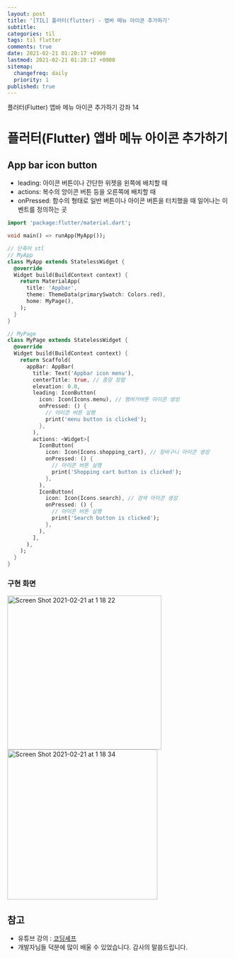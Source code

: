 ```yaml
---
layout: post
title: '[TIL] 플러터(flutter) - 앱바 메뉴 아이콘 추가하기'
subtitle: 
categories: til
tags: til flutter
comments: true
date: 2021-02-21 01:20:17 +0900
lastmod: 2021-02-21 01:20:17 +0900
sitemap:
  changefreq: daily
  priority: 1
published: true
---
```


플러터(Flutter) 앱바 메뉴 아이콘 추가하기 강좌 14<br />

# 플러터(Flutter) 앱바 메뉴 아이콘 추가하기

## App bar icon button

- leading: 아이콘 버튼이나 간단한 위젯을 왼쪽에 배치할 때
- actions: 복수의 앙이콘 버튼 등을 오른쪽에 배치할 때
- onPressed: 함수의 형태로 일반 버튼이나 아이콘 버튼을 터치했을 때 일어나는 이벤트를 정의하는 곳

```dart
import 'package:flutter/material.dart';

void main() => runApp(MyApp());

// 단축어 stl
// MyApp
class MyApp extends StatelessWidget {
  @override
  Widget build(BuildContext context) {
    return MaterialApp(
      title: 'Appbar',
      theme: ThemeData(primarySwatch: Colors.red),
      home: MyPage(),
    );
  }
}

// MyPage
class MyPage extends StatelessWidget {
  @override
  Widget build(BuildContext context) {
    return Scaffold(
      appBar: AppBar(
        title: Text('Appbar icon menu'),
        centerTitle: true, // 중앙 정렬
        elevation: 0.0,
        leading: IconButton(
          icon: Icon(Icons.menu), // 햄버거버튼 아이콘 생성
          onPressed: () {
            // 아이콘 버튼 실행
            print('menu button is clicked');
          },
        ),
        actions: <Widget>[
          IconButton(
            icon: Icon(Icons.shopping_cart), // 장바구니 아이콘 생성
            onPressed: () {
              // 아이콘 버튼 실행
              print('Shopping cart button is clicked');
            },
          ),
          IconButton(
            icon: Icon(Icons.search), // 검색 아이콘 생성
            onPressed: () {
              // 아이콘 버튼 실행
              print('Search button is clicked');
            },
          ),
        ],
      ),
    );
  }
}
```

### 구현 화면
<img width="348" alt="Screen Shot 2021-02-21 at 1 18 22" src="https://user-images.githubusercontent.com/59175609/108602038-3b06bd80-73e3-11eb-9943-986be51cbec7.png">
<img width="339" alt="Screen Shot 2021-02-21 at 1 18 34" src="https://user-images.githubusercontent.com/59175609/108602045-40640800-73e3-11eb-920e-306997967fa6.png">



## 참고
- 유튜브 강의 : [코딩셰프](https://www.youtube.com/channel/UC_2ge45JCuJH1z6VYt4iCgQ)
- 개발자님들 덕분에 많이 배울 수 있었습니다. 감사의 말씀드립니다.<br/>